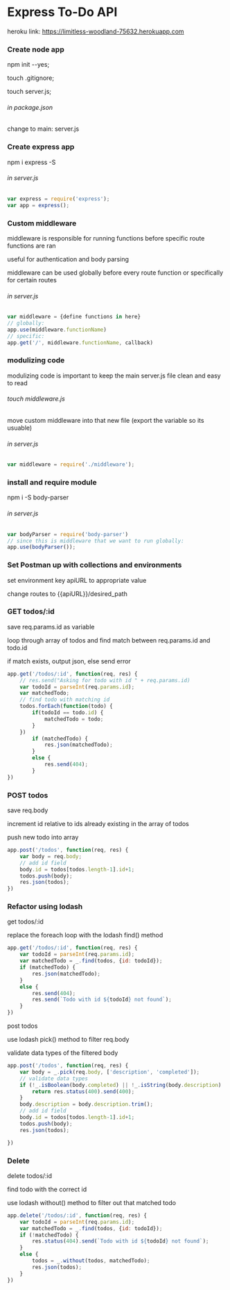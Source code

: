 # Express To-Do API

heroku link:
https://limitless-woodland-75632.herokuapp.com


### Create node app
npm init --yes;

touch .gitignore;

touch server.js;
###### in package.json
change to main: server.js

### Create express app
npm i express -S
###### in server.js
```javascript
var express = require('express');
var app = express();
```

### Custom middleware
middleware is responsible for running functions before specific route functions are ran

useful for authentication and body parsing

middleware can be used globally before every route function or specifically for certain routes
###### in server.js
```javascript
var middleware = {define functions in here}
// globally:
app.use(middleware.functionName)
// specific:
app.get('/', middleware.functionName, callback)
```

### modulizing code
modulizing code is important to keep the main server.js file clean and easy to read
###### touch middleware.js
move custom middleware into that new file (export the variable so its usuable)
###### in server.js
```javascript
var middleware = require('./middleware');
```

### install and require module
npm i -S body-parser
###### in server.js
```javascript
var bodyParser = require('body-parser')
// since this is middleware that we want to run globally:
app.use(bodyParser());
```

### Set Postman up with collections and environments
set environment key apiURL to appropriate value

change routes to {{apiURL}}/desired_path

### GET todos/:id
save req.params.id as variable

loop through array of todos and find match between req.params.id and todo.id

if match exists, output json, else send error
```javascript
app.get('/todos/:id', function(req, res) {
	// res.send("Asking for todo with id " + req.params.id)
	var todoId = parseInt(req.params.id);
	var matchedTodo;
	// find todo with matching id
	todos.forEach(function(todo) {
		if(todoId == todo.id) {
			matchedTodo = todo;
		}
	})
		if (matchedTodo) {
			res.json(matchedTodo);
		}
		else {
			res.send(404);
		}
})
```

### POST todos
save req.body

increment id relative to ids already existing in the array of todos

push new todo into array
```javascript
app.post('/todos', function(req, res) {
	var body = req.body;
	// add id field
	body.id = todos[todos.length-1].id+1;
	todos.push(body);
	res.json(todos);
})
```

### Refactor using lodash
get todos/:id

replace the foreach loop with the lodash find() method
```javascript
app.get('/todos/:id', function(req, res) {
	var todoId = parseInt(req.params.id);
	var matchedTodo = _.find(todos, {id: todoId});
	if (matchedTodo) {
		res.json(matchedTodo);
	}
	else {
		res.send(404);
		res.send(`Todo with id ${todoId} not found`);
	}
})
```
post todos

use lodash pick() method to filter req.body

validate data types of the filtered body
```javascript
app.post('/todos', function(req, res) {
	var body = _.pick(req.body, ['description', 'completed']);
	// validate data types
	if (!_.isBoolean(body.completed) || !_.isString(body.description) || body.description.trim().length === 0) {
		return res.status(400).send(400);
	}	
	body.description = body.description.trim();
	// add id field
	body.id = todos[todos.length-1].id+1;
	todos.push(body);
	res.json(todos);

})
```

### Delete
delete todos/:id

find todo with the correct id

use lodash without() method to filter out that matched todo
```javascript
app.delete('/todos/:id', function(req, res) {
	var todoId = parseInt(req.params.id);
	var matchedTodo = _.find(todos, {id: todoId});
	if (!matchedTodo) {
		res.status(404).send(`Todo with id ${todoId} not found`);
	}
	else {
		todos = _.without(todos, matchedTodo);
		res.json(todos);
	}
})
```